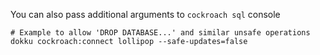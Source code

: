 You can also pass additional arguments to `cockroach sql` console

```shell
# Example to allow 'DROP DATABASE...' and similar unsafe operations
dokku cockroach:connect lollipop --safe-updates=false
```
